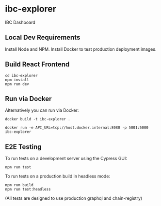 # ibc-explorer
IBC Dashboard

## Local Dev Requirements
Install Node and NPM. Install Docker to test production deployment images.

## Build React Frontend

```shell
cd ibc-explorer
npm install
npm run dev
```

## Run via Docker
Alternatively you can run via Docker:

```shell
docker build -t ibc-explorer .

docker run -e API_URL=tcp://host.docker.internal:8080 -p 5001:5000 ibc-explorer
```

## E2E Testing
To run tests on a development server using the Cypress GUI:
```shell
npm run test
```

To run tests on a production build in headless mode:
```shell
npm run build
npm run test:headless
```

(All tests are designed to use production graphql and chain-registry)
